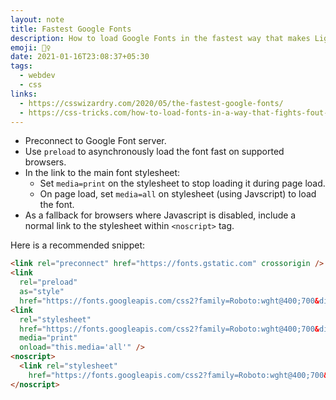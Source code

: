 ```yaml
---
layout: note
title: Fastest Google Fonts
description: How to load Google Fonts in the fastest way that makes Lighthouse happy and fights FOUT
emoji: 🏃‍♀️
date: 2021-01-16T23:08:37+05:30
tags:
  - webdev
  - css
links:
  - https://csswizardry.com/2020/05/the-fastest-google-fonts/
  - https://css-tricks.com/how-to-load-fonts-in-a-way-that-fights-fout-and-makes-lighthouse-happy/
---
```


* Preconnect to Google Font server.
* Use `preload` to asynchronously load the font fast on supported browsers.
* In the link to the main font stylesheet:
  * Set `media=print` on the stylesheet to stop loading it during page load.
  * On page load, set `media=all` on stylesheet (using Javscript) to load the font.
* As a fallback for browsers where Javascript is disabled, include a normal link to the stylesheet within `<noscript>` tag.

Here is a recommended snippet:
```html
<link rel="preconnect" href="https://fonts.gstatic.com" crossorigin />
<link
  rel="preload"
  as="style"
  href="https://fonts.googleapis.com/css2?family=Roboto:wght@400;700&display=swap" />
<link
  rel="stylesheet"
  href="https://fonts.googleapis.com/css2?family=Roboto:wght@400;700&display=swap"
  media="print"
  onload="this.media='all'" />
<noscript>
  <link rel="stylesheet"
    href="https://fonts.googleapis.com/css2?family=Roboto:wght@400;700&display=swap" />
</noscript>
```
